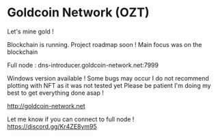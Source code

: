 # Goldcoin Network (OZT)

Let's mine gold !

Blockchain is running. Project roadmap soon ! Main focus was on the blockchain

Full node : dns-introducer.goldcoin-network.net:7999

Windows version available ! Some bugs may occur
I do not recommend plotting with NFT as it was not tested yet
Please be patient I'm doing my best to get everything done asap !

http://goldcoin-network.net

Let me know if you can connect to full node ! https://discord.gg/Kr4ZE8ym95

